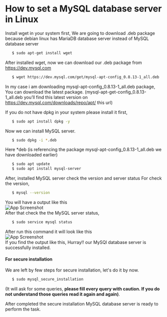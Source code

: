 
# How to set a MySQL database server in Linux

Install wget in your system first, We are going to download .deb package because debian linux has MariaDB database server instead of MySQL database server
```bash
   $ sudo apt-get install wget
```
After installed wget, now we can download our .deb package from https://dev.mysql.com
```bash
   $ wget https://dev.mysql.com/get/mysql-apt-config_0.8.13-1_all.deb
```
In my case i am downloading mysql-apt-config_0.8.13-1_all.deb package, You can download the latest package.
(mysql-apt-get-config_0.8.13-1_all.deb you’ll find this latest version on https://dev.mysql.com/downloads/repo/apt/ this url) 

If you do not have dpkg in your system please install it first,
```bash
   $ sudo apt install dpkg -y
```
Now we can install MySQL server.
```bash
   $ sudo dpkg -i *.deb
```
Here *deb (is referencing the package mysql-apt-config_0.8.13-1_all.deb  we have downloaded earlier)

```bash
   $ sudo apt update
   $ sudo apt install mysql-server
```
After, installed MySQL server check the version and server status
For check the version,
```bash
   $ mysql --version
```
You will have a output like this
<br>
![App Screenshot](https://github.com/sharfuzzaman/set_up_MySQL_database_server_linux/blob/main/mysql_version.png)
<br>
After that check the the MySQL server status,
```bash
   $ sudo service mysql status
```
After run this command it will look like this
<br>
![App Screenshot](https://github.com/sharfuzzaman/set_up_MySQL_database_server_linux/blob/main/mysql_status.png)
<br>
If you find the output like this, Hurray!! our MySQl database server is successfully installed.

#### For secure installation
We are left by few steps for secure installation, let's do it by now.
```bash
   $ sudo mysql_secure_installation
```
(It will ask for some queries, **please fill every query with caution. If you do not understand those queries read it again and again)**.

After completed the secure installation MySQL database server is ready to perform the task.

